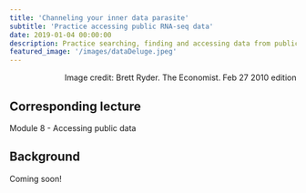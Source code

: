 ```yaml
---
title: 'Channeling your inner data parasite'
subtitle: 'Practice accessing public RNA-seq data'
date: 2019-01-04 00:00:00
description: Practice searching, finding and accessing data from public respositories.  This is a great opportunity to go hunting for some cool data that YOU care about and that may help you address one of your research questions. Who knows, maybe you'll find a dataset that is so helpful it saves you from some time consuming and costly experiments.
featured_image: '/images/dataDeluge.jpeg'
---
```


<div style="text-align: right"> Image credit: Brett Ryder.  The Economist. Feb 27 2010 edition</div>

## Corresponding lecture

Module 8 - Accessing public data

## Background

Coming soon!
